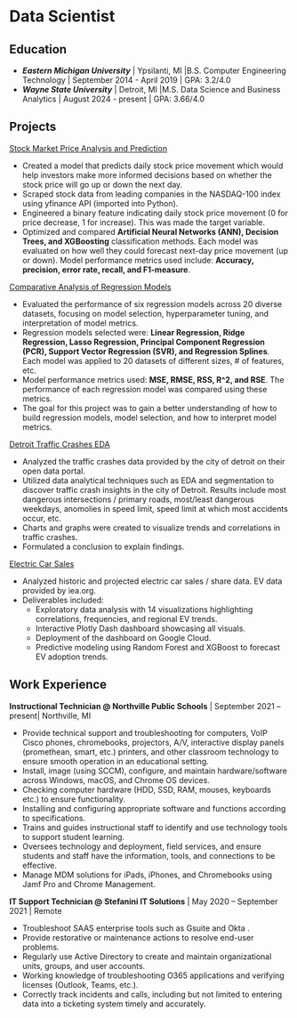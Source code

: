 # Data Scientist 

## Education 
- ***Eastern Michigan University*** | Ypsilanti, MI |B.S. Computer Engineering Technology | September 2014 - April 2019 | GPA: 3.2/4.0
- ***Wayne State University*** | Detroit, MI |M.S. Data Science and Business Analytics | August 2024 - present | GPA: 3.66/4.0


## Projects
[Stock Market Price Analysis and Prediction](https://github.com/eloweDS/stock_market_project/tree/main)
- Created a model that predicts daily stock price movement which would help investors make more informed decisions based on whether the stock price will go up or down the next day.
- Scraped stock data from leading companies in the NASDAQ-100 index using yfinance API (imported into Python).
- Engineered a binary feature indicating daily stock price movement (0 for price decrease, 1 for increase). This was made the target variable. 
- Optimized and compared **Artificial Neural Networks (ANN), Decision Trees, and XGBoosting** classification methods. Each model was evaluated on how well they could forecast next-day price movement (up or down). Model performance metrics used include: **Accuracy, precision, error rate, recall, and F1-measure**.

[Comparative Analysis of Regression Models](https://github.com/eloweDS/regression_models_comparison)
- Evaluated the performance of six regression models across 20 diverse datasets, focusing on model selection, hyperparameter tuning, and interpretation of model metrics.
- Regression models selected were: **Linear Regression, Ridge Regression, Lasso Regression, Principal Component Regression (PCR), Support Vector Regression (SVR), and Regression Splines**. Each model was applied to 20 datasets of different sizes, # of features, etc.
- Model performance metrics used: **MSE, RMSE, RSS, R^2, and RSE**. The performance of each regression model was compared using these metrics.
- The goal for this project was to gain a better understanding of how to build regression models, model selection, and how to interpret model metrics.

[Detroit Traffic Crashes EDA](https://github.com/eloweDS/traffic_crashes)
- Analyzed the traffic crashes data provided by the city of detroit on their open data portal.
- Utilized data analytical techniques such as EDA and segmentation to discover traffic crash insights in the city of Detroit. Results include most dangerous intersections /  primary roads, most/least dangerous weekdays, anomolies in speed limit, speed limit at which most accidents occur, etc.
- Charts and graphs were created to visualize trends and correlations in traffic crashes.
- Formulated a conclusion to explain findings.

[Electric Car Sales](https://github.com/eloweDS/EV_Sales_Shares/tree/main)
- Analyzed historic and projected electric car sales / share data. EV data provided by iea.org.
- Deliverables included:
  - Exploratory data analysis with 14 visualizations highlighting correlations, frequencies,        and regional EV trends.
  - Interactive Plotly Dash dashboard showcasing all visuals.
  - Deployment of the dashboard on Google Cloud.
  - Predictive modeling using Random Forest and XGBoost to forecast EV adoption trends.


## Work Experience
**Instructional Technician @ Northville Public Schools** | September 2021 – present| Northville, MI
- Provide technical support and troubleshooting for computers, VoIP Cisco phones, chromebooks, projectors, A/V, interactive display panels (promethean, smart, etc.) printers, and other classroom technology to ensure smooth operation in an educational setting.
- Install, image (using SCCM), configure, and maintain hardware/software across Windows, macOS, and Chrome OS devices.
- Checking computer hardware (HDD, SSD, RAM, mouses, keyboards etc.) to ensure functionality.
- Installing and configuring appropriate software and functions according to specifications.
- Trains and guides instructional staff to identify and use technology tools to support student learning.
- Oversees technology and deployment, field services, and ensure students and staff have the information, tools, and connections to be effective.
- Manage MDM solutions for iPads, iPhones, and Chromebooks using Jamf Pro and Chrome Management.

**IT  Support Technician @ Stefanini IT Solutions** | May 2020 – September 2021 | Remote
- Troubleshoot SAAS enterprise tools such as Gsuite and Okta .
- Provide restorative or maintenance actions to resolve end-user problems.
- Regularly use Active Directory to create and maintain organizational units, groups, and user accounts.
- Working knowledge of troubleshooting O365 applications and verifying licenses (Outlook, Teams, etc.).
- Correctly track incidents and calls, including but not limited to entering data into a ticketing system timely and accurately.

